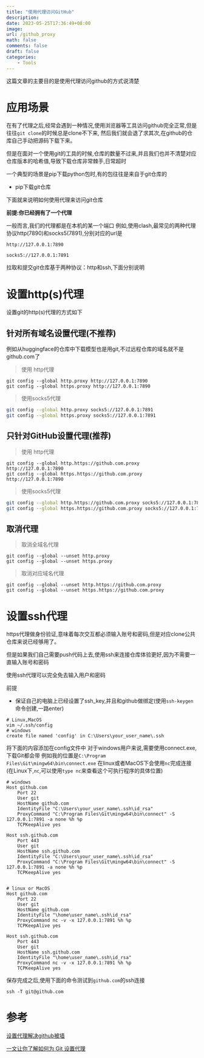 ```yaml
---
title: "使用代理访问GitHub"
description: 
date: 2023-05-25T17:36:49+08:00
image:
url: /github_proxy
math: false
comments: false
draft: false
categories:
    - Tools
---
```


这篇文章的主要目的是使用代理访问github的方式说清楚

# 应用场景

在有了代理之后,经常会遇到一种情况,使用浏览器等工具访问github完全正常,但是往往`git clone`的时候总是clone不下来,
然后我们就会退了求其次,在github的仓库自己手动把源码下载下来。

但是在面对一个使用git的工具的时候,仓库的数量不过来,并且我们也并不清楚对应仓库版本的哈希值,导致下载仓库非常棘手,日常超时

一个典型的场景是pip下载python包时,有的包往往是来自于git仓库的

- pip下载git仓库

下面就来说明如何使用代理来访问git仓库

**前提:你已经拥有了一个代理**

一般而言,我们的代理都是在本机的某一个端口
例如,使用clash,最常见的两种代理协议http(7890)和socks5(7891),分别对应的url是

```shell
http://127.0.0.1:7890 
```
```shell
socks5://127.0.0.1:7891
```

拉取和提交git仓库基于两种协议：http和ssh,下面分别说明

# 设置http(s)代理

设置git的http(s)代理的方式如下

## 针对所有域名设置代理(不推荐)

例如从huggingface的仓库中下载模型也是用git,不过远程仓库的域名就不是github.com了

> 使用 http代理

```shell
git config --global http.proxy http://127.0.0.1:7890 
git config --global https.proxy http://127.0.0.1:7890
```

> 使用socks5代理 

```bash
git config --global http.proxy socks5://127.0.0.1:7891
git config --global https.proxy socks5://127.0.0.1:7891
```

## 只针对GitHub设置代理(推荐)

> 使用 http代理

```shell
git config --global http.https://github.com.proxy http://127.0.0.1:7890 
git config --global https.https://github.com.proxy http://127.0.0.1:7890
```

> 使用socks5代理 

```bash
git config --global http.https://github.com.proxy socks5://127.0.0.1:7891
git config --global https.https://github.com.proxy socks5://127.0.0.1:7891
```

## 取消代理

> 取消全域名代理

```shell
git config --global --unset http.proxy
git config --global --unset https.proxy
```

> 取消对应域名代理

```shell
git config --global --unset http.https://github.com.proxy
git config --global --unset https.https://github.com.proxy
```

# 设置ssh代理

https代理做身份验证,意味着每次交互都必须输入账号和密码,但是对应clone公共仓库来说已经够用了。

但是如果我们自己需要push代码上去,使用ssh来连接仓库体验更好,因为不需要一直输入账号和密码

使用ssh代理可以完全免去输入用户和密码

前提
- 保证自己的电脑上已经设置了ssh_key,并且和github做绑定(使用`ssh-keygen`命令创建,一路enter)

```shell
# Linux,MacOS
vim ~/.ssh/config
# windows
create file named 'config' in C:\Users\your_user_name\.ssh
```
将下面的内容添加在config文件中
对于windows用户来说,需要使用connect.exe,下载Git都会带
例如我的位置是`C:\Program Files\Git\mingw64\bin\connect.exe`
在linux或者MacOS下会使用`nc`完成连接
(在Linux下,`nc`,可以使用`type nc`来查看这个可执行程序的具体位置)

```shell
# windows
Host github.com
    Port 22
    User git
    HostName github.com
    IdentityFile "C:\Users\your_user_name\.ssh\id_rsa"
    ProxyCommand "C:\Program Files\Git\mingw64\bin\connect" -S 127.0.0.1:7891 -a none %h %p
    TCPKeepAlive yes

Host ssh.github.com
    Port 443
    User git
    HostName ssh.github.com
    IdentityFile "C:\Users\your_user_name\.ssh\id_rsa"
    ProxyCommand "C:\Program Files\Git\mingw64\bin\connect" -S 127.0.0.1:7891 -a none %h %p
    TCPKeepAlive yes


# linux or MacOS
Host github.com
    Port 22
    User git
    HostName github.com
    IdentityFile "\home\user_name\.ssh\id_rsa"
    ProxyCommand nc -v -x 127.0.0.1:7891 %h %p
    TCPKeepAlive yes

Host ssh.github.com
    Port 443
    User git
    HostName ssh.github.com
    IdentityFile "\home\user_name\.ssh\id_rsa"
    ProxyCommand nc -v -x 127.0.0.1:7891 %h %p
    TCPKeepAlive yes
```

保存完成之后,使用下面的命令测试到`github.com`的ssh连接

```shell
ssh -T git@github.com
```

# 参考

[设置代理解决github被墙](设置代理解决github被墙)

[一文让你了解如何为 Git 设置代理](https://ericclose.github.io/git-proxy-config.html) 


